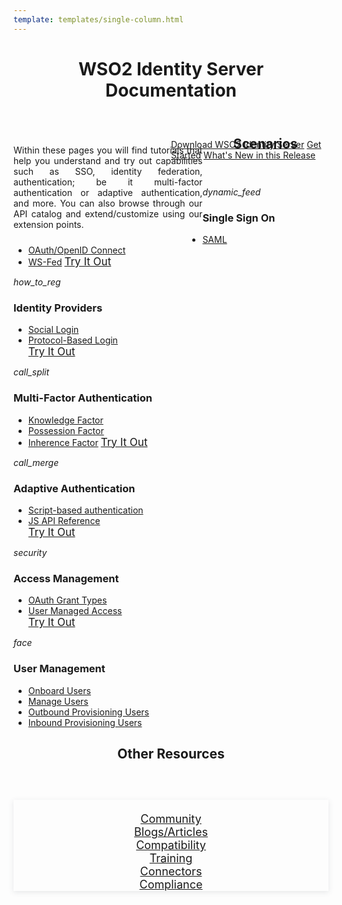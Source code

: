 ```yaml
---
template: templates/single-column.html
---
```


<link href="https://fonts.googleapis.com/icon?family=Material+Icons" rel="stylesheet" />
<div>
    <header>
        <h1>WSO2 Identity Server Documentation</h1>
    </header>
     <div class="md-main md-content" style="float:left; width: 60%;  text-align:justify; max-height:100%; ">
        <p>Within these pages you will find tutorials that help you understand and try out capabilities such as SSO, identity federation, authentication;  be it multi-factor authentication or adaptive authentication, and more. You can also browse through our API catalog and extend/customize using our extension points.</p>
    </div>
    <div class="md-main md-content " style="float:right; width: 55%; align:right;  flex-shrink: 0;min-width: 40%; max-height: 100%; max-width:50%; margin-left:-510px; margin-top:5px">
    <a class="homepgbtn_a" href="https://wso2.com/identity-and-access-management/"   rel="nofollow noopener"> Download WSO2 Identity Server</a>
    <a class="homepgbtn_a" href="../../deploy/get-started/run-the-product/"   rel="nofollow noopener"> Get Started</a>
    <a class="homepgbtn_a" href="../../get-started/about-this-release"   rel="nofollow noopener"> What's New in this Release</a>
    </div>
    <gr>
   <div class="md-main md-content" style="width:100%">
       <header>
        <h2>Scenarios</h2>
    </header>
    <!-- begin card -->
   <div class="curatedCard--2aCYX col-sm-6 col-md-4">
      <div class="curatedCardContainer--UBpah">
         <div class="curatedCardLogo--2mSNS">
                <div class="icon">
                    <i class="material-icons md-36">dynamic_feed</i>
                </div></div>
         <div class="curatedCardMain--3EYmT">
            <div class="curatedCardHeader--2-q4h">
               <h3>Single Sign On</h3>
            </div>
            <div class= "curatedCardArticles--16lzh">
            <ul id="tilelist">
               <li><a href="../../guides/login/sso-for-saml/"> SAML</a> </li>
               <li><a href="../../guides/login/sso-for-oidc/"> OAuth/OpenID Connect</a> </li>
               <li><a href="../../guides/login/configure-ws-federation-single-sign-on/"> WS-Fed</a> 
               <a class="tutorialbtn_a" href="../../quick-starts/single-sign-on/"   rel="nofollow noopener" style="font-size:17px">Try It Out</a>
               </li>
            </ul>
            </div>
         </div>
      </div>
   </div>
   <!-- end card -->
       <!-- begin card -->
   <div class="curatedCard--2aCYX col-sm-6 col-md-4">
      <div class="curatedCardContainer--UBpah">
         <div class="curatedCardLogo--2mSNS">
                <div class="icon">
                    <i class="material-icons md-36">how_to_reg</i>
                </div></div>
         <div class="curatedCardMain--3EYmT">
            <div class="curatedCardHeader--2-q4h">
               <h3>Identity Providers</h3>
            </div>
            <div class= "curatedCardArticles--16lzh">
            <ul id="tilelist">
               <li><a href="../../guides/identity-federation/social-login/"> Social Login</a> </li>
               <li><a href="../../guides/identity-federation/enterprise-identity-federation/"> Protocol-Based Login</a> </li>
                <a class="tutorialbtn_a" href="../../quick-starts/federated-authenticators"   rel="nofollow noopener" style="font-size:17px">Try It Out</a>
            </ul>
            </div>
         </div>
      </div>
   </div>
   <!-- end card -->
       <!-- begin card -->
   <div class="curatedCard--2aCYX col-sm-6 col-md-4">
      <div class="curatedCardContainer--UBpah">
         <div class="curatedCardLogo--2mSNS">
                <div class="icon">
                    <i class="material-icons md-36">call_split</i>
                </div></div>
         <div class="curatedCardMain--3EYmT">
            <div class="curatedCardHeader--2-q4h">
               <h3>Multi-Factor Authentication</h3>
            </div>
            <div class= "curatedCardArticles--16lzh">
            <ul id="tilelist">
               <li><a href="../../guides/mfa/knowledge-factor/"> Knowledge Factor</a> </li>
               <li><a href="../../guides/mfa/possession-factor/"> Possession Factor</a> </li>
               <li><a href="../../guides/mfa/inherence-factor/"> Inherence Factor</a> 
               <a class="tutorialbtn_a" href="../../quick-starts/mfa-sample/"   rel="nofollow noopener" style="font-size:17px">Try It Out</a>
               </li>
            </ul>
            </div>
         </div>
      </div>
   </div>
   <!-- end card -->
       <!-- begin card -->
   <div class="curatedCard--2aCYX col-sm-6 col-md-4">
      <div class="curatedCardContainer--UBpah">
         <div class="curatedCardLogo--2mSNS">
                <div class="icon">
                    <i class="material-icons md-36">call_merge</i>
                </div></div>
         <div class="curatedCardMain--3EYmT">
            <div class="curatedCardHeader--2-q4h">
               <h3>Adaptive Authentication</h3>
            </div>
            <div class= "curatedCardArticles--16lzh">
            <ul id="tilelist">
               <li><a href="../../guides/adaptive-auth/configure-adaptive-auth/"> Script-based authentication</a> </li>
               <li><a href="../../references/adaptive-authentication-js-api-reference"> JS API Reference</a> </li>
                <a class="tutorialbtn_a" href="../../quick-starts/adaptive-auth-overview/"   rel="nofollow noopener" style="font-size:17px">Try It Out</a>
            </ul>
            </div>
         </div>
      </div>
   </div>
   <!-- end card -->
       <!-- begin card -->
   <div class="curatedCard--2aCYX col-sm-6 col-md-4">
      <div class="curatedCardContainer--UBpah">
         <div class="curatedCardLogo--2mSNS">
                <div class="icon">
                    <i class="material-icons md-36">security</i>
                </div></div>
         <div class="curatedCardMain--3EYmT">
            <div class="curatedCardHeader--2-q4h">
               <h3>Access Management</h3>
            </div>
            <div class= "curatedCardArticles--16lzh">
            <ul id="tilelist">
               <li><a href="../../guides/access-delegation/oauth-grant-types/"> OAuth Grant Types</a> </li>
               <li><a href="../guides/access-delegation/uma"> User Managed Access</a> </li>
               <a class="tutorialbtn_a" href="../../quick-starts/access-delegation/"   rel="nofollow noopener" style="font-size:17px">Try It Out</a>
            </ul>
            </div>
         </div>
      </div>
   </div>
   <!-- end card -->
       <!-- begin card -->
   <div class="curatedCard--2aCYX col-sm-6 col-md-4">
      <div class="curatedCardContainer--UBpah">
         <div class="curatedCardLogo--2mSNS">
                <div class="icon">
                    <i class="material-icons md-36">face</i>
                </div></div>
         <div class="curatedCardMain--3EYmT">
            <div class="curatedCardHeader--2-q4h">
               <h3>User Management</h3>
            </div>
            <div class= "curatedCardArticles--16lzh">
            <ul>
               <li><a href="../../guides/identity-lifecycles/onboard-overview/"> Onboard Users</a> </li>
               <li><a href="../../guides/identity-lifecycles/manage-user-overview/"> Manage Users </a> </li>
               <li><a href="../../guides/identity-lifecycles/outbound-provisioning/"> Outbound Provisioning Users</a> </li>
               <li><a href="../../guides/identity-lifecycles/inbound-provisioning/"> Inbound Provisioning Users </a> </li>
            </ul>
            </div>
         </div>
      </div>
   </div>
   <!-- end card -->
   <gr>
    <header>
   <h2>Other Resources</h2>
   </header>
   <div class="homepgfooter" style="float:right; width: 100%; align:right;  flex-shrink: 0;min-width: 40%; max-height: 100%; max-width:100%; margin-top:5px;box-shadow: 0 2px 8px 0 rgba(92,102,111,.15);text-align: center; font-size:large; padding-top: 20px;">
        <div class="curatedCard--2aCYX col-sm-6 col-md-4">
        <a  href="https://wso2.com/community"   rel="nofollow noopener">Community</a>
        </div>
        <div class="curatedCard--2aCYX col-sm-6 col-md-4">
        <a  href="https://wso2.com/blog/identity-and-access-management/"   rel="nofollow noopener">Blogs/Articles</a>
        </div>
        <div class="curatedCard--2aCYX col-sm-6 col-md-4">
        <a  href="../../deploy/environment-compatibility/"   rel="nofollow noopener">Compatibility</a>
        </div>
        <div class="curatedCard--2aCYX col-sm-6 col-md-4">
        <a  href="https://wso2.com/training/identity-server-fundamentals"   rel="nofollow noopener">Training</a>
        </div>
        <div class="curatedCard--2aCYX col-sm-6 col-md-4">
        <a  href="https://store.wso2.com/store/assets/isconnector/list"   rel="nofollow noopener">Connectors</a>
        </div>
        <div class="curatedCard--2aCYX col-sm-6 col-md-4">
        <a  href="../../concepts/compliance/compliance"   rel="nofollow noopener">Compliance</a>
        </div>
   </div>
</div>
</div>



	
